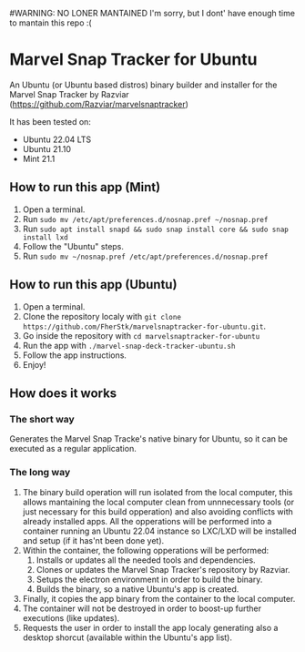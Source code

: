 #WARNING: NO LONER MANTAINED
I'm sorry, but I dont' have enough time to mantain this repo :(

# Marvel Snap Tracker for Ubuntu
An Ubuntu (or Ubuntu based distros) binary builder and installer for the Marvel Snap Tracker by Razviar (https://github.com/Razviar/marvelsnaptracker)

It has been tested on:
* Ubuntu 22.04 LTS
* Ubuntu 21.10
* Mint 21.1

## How to run this app (Mint)
1. Open a terminal.
2. Run `sudo mv /etc/apt/preferences.d/nosnap.pref ~/nosnap.pref`
3. Run `sudo apt install snapd && sudo snap install core && sudo snap install lxd`
4. Follow the "Ubuntu" steps.
5. Run `sudo mv ~/nosnap.pref /etc/apt/preferences.d/nosnap.pref`

## How to run this app (Ubuntu)
1. Open a terminal.
1. Clone the repository localy with `git clone https://github.com/FherStk/marvelsnaptracker-for-ubuntu.git`.
1. Go inside the repository with `cd marvelsnaptracker-for-ubuntu`
1. Run the app with `./marvel-snap-deck-tracker-ubuntu.sh`
1. Follow the app instructions.
1. Enjoy!

## How does it works
### The short way
Generates the Marvel Snap Tracke's native binary for Ubuntu, so it can be executed as a regular application. 

### The long way
1. The binary build operation will run isolated from the local computer, this allows mantaining the local computer clean from unnnecessary tools (or just necessary for this build opperation) and also avoiding conflicts with already installed apps. All the opperations will be performed into a container running an Ubuntu 22.04 instance so LXC/LXD will be installed and setup (if it has'nt been done yet).
1. Within the container, the following opperations will be performed:
    1. Installs or updates all the needed tools and dependencies.
    1. Clones or updates the Marvel Snap Tracker's repository by Razviar.
    1. Setups the electron environment in order to build the binary.
    1. Builds the binary, so a native Ubuntu's app is created.
1. Finally, it copies the app binary from the container to the local computer.
1. The container will not be destroyed in order to boost-up further executions (like updates).
1. Requests the user in order to install the app localy generating also a desktop shorcut (available within the Ubuntu's app list).
